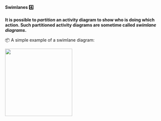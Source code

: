<div id="title">

#### Swimlanes :four:

</div>

<div id="body">

**It is possible to _partition_ an activity diagram to show who is doing which action. Such partitioned activity diagrams are sometime called _swimlane diagrams_.**

<tip-box> 

:package: A simple example of a swimlane diagram:

<img src="{{baseUrl}}/uml/activityDiagrams/basicNotations/swimlanes/images/diagram.png" height="220" />
<p/>

</tip-box>



</div>

<div id="extras">
</div>
